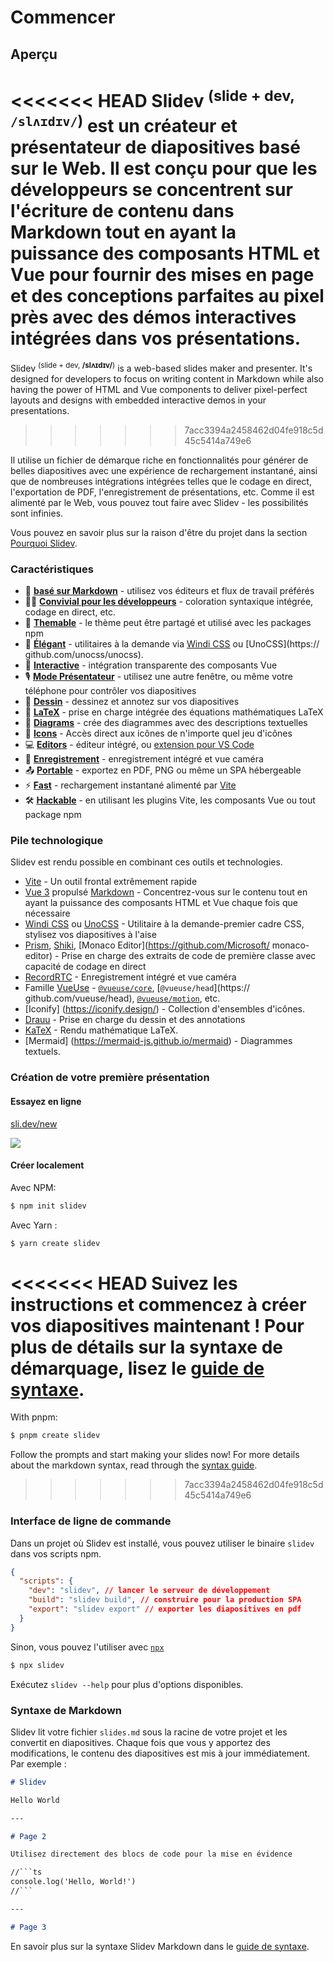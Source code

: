 # Commencer

## Aperçu

<<<<<<< HEAD
Slidev <sup>(slide + dev, `/slʌɪdɪv/`)</sup> est un créateur et présentateur de diapositives basé sur le Web. Il est conçu pour que les développeurs se concentrent sur l'écriture de contenu dans Markdown tout en ayant la puissance des composants HTML et Vue pour fournir des mises en page et des conceptions parfaites au pixel près avec des démos interactives intégrées dans vos présentations.
=======
Slidev <sup>(slide + dev, **/slʌɪdɪv/**)</sup> is a web-based slides maker and presenter. It's designed for developers to focus on writing content in Markdown while also having the power of HTML and Vue components to deliver pixel-perfect layouts and designs with embedded interactive demos in your presentations.
>>>>>>> 7acc3394a2458462d04fe918c5d45c5414a749e6

Il utilise un fichier de démarque riche en fonctionnalités pour générer de belles diapositives avec une expérience de rechargement instantané, ainsi que de nombreuses intégrations intégrées telles que le codage en direct, l'exportation de PDF, l'enregistrement de présentations, etc. Comme il est alimenté par le Web, vous pouvez tout faire avec Slidev - les possibilités sont infinies.

Vous pouvez en savoir plus sur la raison d'être du projet dans la section [Pourquoi Slidev](/guide/why).

### Caractéristiques

- 📝 [**basé sur Markdown**](/guide/syntax.html) - utilisez vos éditeurs et flux de travail préférés
- 🧑‍💻 [**Convivial pour les développeurs**](/guide/syntax.html#code-blocks) - coloration syntaxique intégrée, codage en direct, etc.
- 🎨 [**Themable**](/themes/gallery.html) - le thème peut être partagé et utilisé avec les packages npm
- 🌈 [**Élégant**](/guide/syntax.html#embedded-styles) - utilitaires à la demande via [Windi CSS](https://windicss.org/) ou [UnoCSS](https:// github.com/unocss/unocss).
- 🤹 [**Interactive**](/custom/directory-structure.html#components) - intégration transparente des composants Vue
- 🎙 [**Mode Présentateur**](/guide/presenter-mode.html) - utilisez une autre fenêtre, ou même votre téléphone pour contrôler vos diapositives
- 🎨 [**Dessin**](/guide/drawing.html) - dessinez et annotez sur vos diapositives
- 🧮 [**LaTeX**](/guide/syntax.html#latex) - prise en charge intégrée des équations mathématiques LaTeX
- 📰 [**Diagrams**](/guide/syntax.html#diagrams) - crée des diagrammes avec des descriptions textuelles
- 🌟 [**Icons**](/guide/syntax.html#icons) - Accès direct aux icônes de n'importe quel jeu d'icônes
- 💻 [**Editors**](/guide/editors.html) - éditeur intégré, ou [extension pour VS Code](https://github.com/slidevjs/slidev-vscode)
- 🎥 [**Enregistrement**](/guide/recording.html) - enregistrement intégré et vue caméra
- 📤 [**Portable**](/guide/exporting.html) - exportez en PDF, PNG ou même un SPA hébergeable
- ⚡️ [**Fast**](https://vitejs.dev) - rechargement instantané alimenté par [Vite](https://vitejs.dev)
- 🛠 [**Hackable**](/custom/config-vite.html) - en utilisant les plugins Vite, les composants Vue ou tout package npm

### Pile technologique

Slidev est rendu possible en combinant ces outils et technologies.

- [Vite](https://vitejs.dev) - Un outil frontal extrêmement rapide
- [Vue 3](https://v3.vuejs.org/) propulsé [Markdown](https://daringfireball.net/projects/markdown/syntax) - Concentrez-vous sur le contenu tout en ayant la puissance des composants HTML et Vue chaque fois que nécessaire
- [Windi CSS](https://github.com/windicss/windicss) ou [UnoCSS](https://github.com/unocss/unocss) - Utilitaire à la demande-premier cadre CSS, stylisez vos diapositives à l'aise
- [Prism](https://github.com/PrismJS/prism), [Shiki](https://github.com/shikijs/shiki), [Monaco Editor](https://github.com/Microsoft/ monaco-editor) - Prise en charge des extraits de code de première classe avec capacité de codage en direct
- [RecordRTC](https://recordrtc.org) - Enregistrement intégré et vue caméra
- Famille [VueUse](https://vueuse.org) - [`@vueuse/core`](https://github.com/vueuse/vueuse), [`@vueuse/head`](https:// github.com/vueuse/head), [`@vueuse/motion`](https://github.com/vueuse/motion), etc.
- [Iconify] (https://iconify.design/) - Collection d'ensembles d'icônes.
- [Drauu](https://github.com/antfu/drauu) - Prise en charge du dessin et des annotations
- [KaTeX](https://katex.org/) - Rendu mathématique LaTeX.
- [Mermaid] (https://mermaid-js.github.io/mermaid) - Diagrammes textuels.

### Création de votre première présentation

#### Essayez en ligne

[sli.dev/new](https://sli.dev/new)

[![](https://developer.stackblitz.com/img/open_in_stackblitz.svg)](https://sli.dev/new)

#### Créer localement

Avec NPM:

```bash
$ npm init slidev
```

Avec Yarn :

```bash
$ yarn create slidev
```

<<<<<<< HEAD
Suivez les instructions et commencez à créer vos diapositives maintenant ! Pour plus de détails sur la syntaxe de démarquage, lisez le [guide de syntaxe](/guide/syntax).
=======
With pnpm:

```bash
$ pnpm create slidev
```

Follow the prompts and start making your slides now! For more details about the markdown syntax, read through the [syntax guide](/guide/syntax).
>>>>>>> 7acc3394a2458462d04fe918c5d45c5414a749e6

### Interface de ligne de commande

Dans un projet où Slidev est installé, vous pouvez utiliser le binaire `slidev` dans vos scripts npm.

```json
{
  "scripts": {
    "dev": "slidev", // lancer le serveur de développement
    "build": "slidev build", // construire pour la production SPA
    "export": "slidev export" // exporter les diapositives en pdf
  }
}
```

Sinon, vous pouvez l'utiliser avec [`npx`](https://www.npmjs.com/package/npx)

```bash
$ npx slidev
```

Exécutez `slidev --help` pour plus d'options disponibles.

### Syntaxe de Markdown

Slidev lit votre fichier `slides.md` sous la racine de votre projet et les convertit en diapositives. Chaque fois que vous y apportez des modifications, le contenu des diapositives est mis à jour immédiatement. Par exemple :

~~~md
# Slidev

Hello World

---

# Page 2

Utilisez directement des blocs de code pour la mise en évidence

//```ts
console.log('Hello, World!')
//```

---

# Page 3
~~~

En savoir plus sur la syntaxe Slidev Markdown dans le [guide de syntaxe](/guide/syntax).
